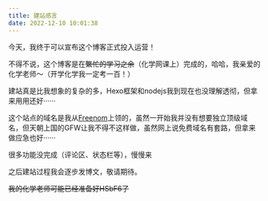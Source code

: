 ```yaml
---
title: 建站感言
date: 2022-12-10 10:01:38
---
```


今天，我终于可以宣布这个博客正式投入运营！

不得不说，这个博客是在~~繁忙的学习之余~~（化学网课上）完成的，哈哈，我亲爱的化学老师～（开学化学我一定考一百！）

建站真是比我想象的复杂的多，Hexo框架和nodejs我到现在也没理解透彻，但拿来用用还好······

这个站点的域名是我从[Freenom](www.freenom.com)上领的，虽然一开始我并没有想要独立顶级域名，但天朝上国的GFW让我不得不这样做，虽然网上说免费域名有套路，但拿来做应急也好······

很多功能没完成（评论区、状态栏等），慢慢来

之后建站过程我会逐步发博文，敬请期待。

~~我的化学老师可能已经准备好HSbF6了~~